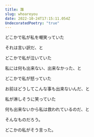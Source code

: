 ```yaml
---
title: 誰
slug: whoareyou
date: 2022-10-24T17:15:11.054Z
UndecoratedPoetry: "true"
---
```

どこかで私が私を嘲笑っていた

それは言い訳だ、と

どこかで私が泣いていた

私には何も出来ない、出来なかった、と

どこかで私が怒っていた

お前はどうしてこんな事も出来ないんだ、と

私が淋しそうに笑っていた

何も出来ないから私は救われているのだ、と

そんなものだろう。

どこかの私がそう言った。